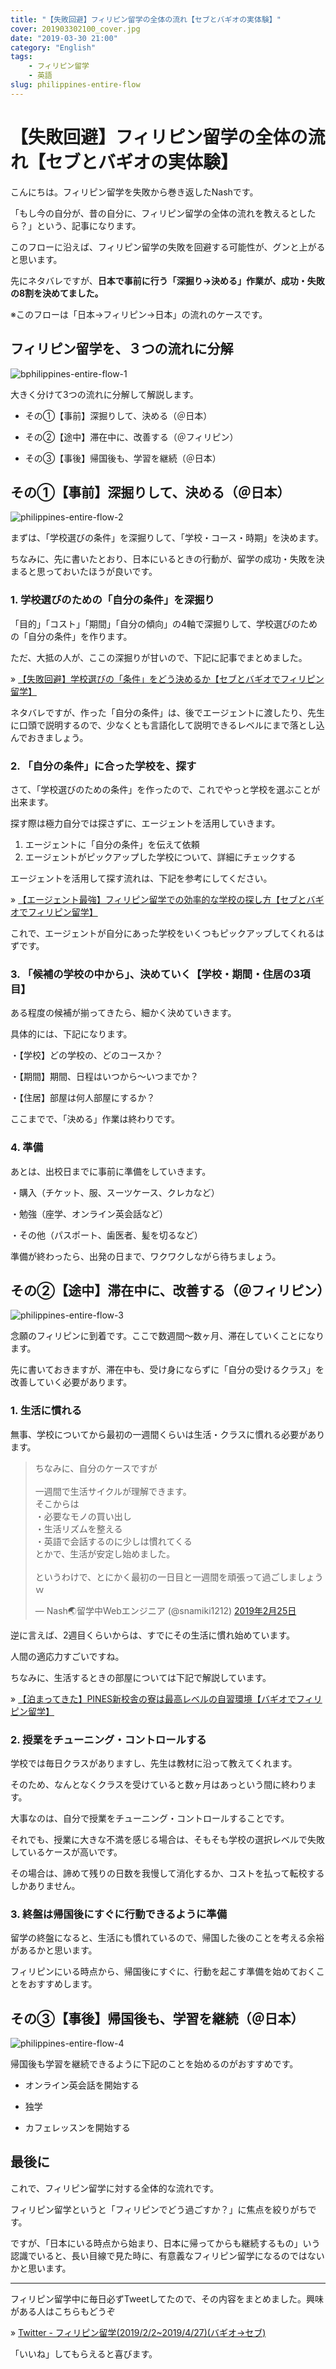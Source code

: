 ```yaml
---
title: "【失敗回避】フィリピン留学の全体の流れ【セブとバギオの実体験】"
cover: 201903302100_cover.jpg
date: "2019-03-30 21:00"
category: "English"
tags:
    - フィリピン留学
    - 英語
slug: philippines-entire-flow
---
```


# 【失敗回避】フィリピン留学の全体の流れ【セブとバギオの実体験】

こんにちは。フィリピン留学を失敗から巻き返したNashです。

「もし今の自分が、昔の自分に、フィリピン留学の全体の流れを教えるとしたら？」という、記事になります。

このフローに沿えば、フィリピン留学の失敗を回避する可能性が、グンと上がると思います。



先にネタバレですが、<b>日本で事前に行う「深掘り→決める」作業が、成功・失敗の8割を決めてました。</b>

※このフローは「日本→フィリピン→日本」の流れのケースです。


## フィリピン留学を、３つの流れに分解

![bphilippines-entire-flow-1](./201903302100_1.jpg)

大きく分けて3つの流れに分解して解説します。

- その①【事前】深掘りして、決める（＠日本）

- その②【途中】滞在中に、改善する（＠フィリピン）

- その③【事後】帰国後も、学習を継続（＠日本）


## その①【事前】深掘りして、決める（＠日本）

![philippines-entire-flow-2](./201903302100_2.jpg)

まずは、「学校選びの条件」を深掘りして、「学校・コース・時期」を決めます。

ちなみに、先に書いたとおり、日本にいるときの行動が、留学の成功・失敗を決まると思っておいたほうが良いです。

### 1. 学校選びのための「自分の条件」を深掘り

「目的」「コスト」「期間」「自分の傾向」の4軸で深掘りして、学校選びのための「自分の条件」を作ります。

ただ、大抵の人が、ここの深掘りが甘いので、下記に記事でまとめました。

» [【失敗回避】学校選びの「条件」をどう決めるか【セブとバギオでフィリピン留学】](./philippines-own-condition-of-searching-school)

ネタバレですが、作った「自分の条件」は、後でエージェントに渡したり、先生に口頭で説明するので、少なくとも言語化して説明できるレベルにまで落とし込んでおきましょう。

### 2. 「自分の条件」に合った学校を、探す

さて、「学校選びのための条件」を作ったので、これでやっと学校を選ぶことが出来ます。

探す際は極力自分では探さずに、エージェントを活用していきます。

1. エージェントに「自分の条件」を伝えて依頼
2. エージェントがピックアップした学校について、詳細にチェックする

エージェントを活用して探す流れは、下記を参考にしてください。

» [【エージェント最強】フィリピン留学での効率的な学校の探し方【セブとバギオでフィリピン留学】](./philippines-how-to-use-agent)

これで、エージェントが自分にあった学校をいくつもピックアップしてくれるはずです。

### 3. 「候補の学校の中から」、決めていく【学校・期間・住居の3項目】

ある程度の候補が揃ってきたら、細かく決めていきます。

具体的には、下記になります。

・【学校】どの学校の、どのコースか？

・【期間】期間、日程はいつから〜いつまでか？

・【住居】部屋は何人部屋にするか？



ここまでで、「決める」作業は終わりです。



### 4. 準備

あとは、出校日までに事前に準備をしていきます。

・購入（チケット、服、スーツケース、クレカなど）

・勉強（座学、オンライン英会話など）

・その他（パスポート、歯医者、髪を切るなど）



準備が終わったら、出発の日まで、ワクワクしながら待ちましょう。



## その②【途中】滞在中に、改善する（＠フィリピン）

![philippines-entire-flow-3](./201903302100_3.jpg)

念願のフィリピンに到着です。ここで数週間〜数ヶ月、滞在していくことになります。

先に書いておきますが、滞在中も、受け身にならずに「自分の受けるクラス」を改善していく必要があります。

### 1. 生活に慣れる

無事、学校についてから最初の一週間くらいは生活・クラスに慣れる必要があります。

<blockquote class="twitter-tweet" data-conversation="none" data-lang="ja"><p lang="ja" dir="ltr">ちなみに、自分のケースですが<br><br>一週間で生活サイクルが理解できます。<br>そこからは<br>・必要なモノの買い出し<br>・生活リズムを整える<br>・英語で会話するのに少しは慣れてくる<br>とかで、生活が安定し始めました。<br><br>というわけで、とにかく最初の一日目と一週間を頑張って過ごしましょうｗ</p>&mdash; Nash🌏留学中Webエンジニア (@snamiki1212) <a href="https://twitter.com/snamiki1212/status/1100049489547616256?ref_src=twsrc%5Etfw">2019年2月25日</a></blockquote>
<script async src="https://platform.twitter.com/widgets.js" charset="utf-8"></script>

逆に言えば、2週目くらいからは、すでにその生活に慣れ始めています。

人間の適応力すごいですね。

ちなみに、生活するときの部屋については下記で解説しています。

» [【泊まってきた】PINES新校舎の寮は最高レベルの自習環境【バギオでフィリピン留学】](./philippines-baguio-pines-domitory)


### 2. 授業をチューニング・コントロールする

学校では毎日クラスがありますし、先生は教材に沿って教えてくれます。

そのため、なんとなくクラスを受けていると数ヶ月はあっという間に終わります。

大事なのは、自分で授業をチューニング・コントロールすることです。

それでも、授業に大きな不満を感じる場合は、そもそも学校の選択レベルで失敗しているケースが高いです。

その場合は、諦めて残りの日数を我慢して消化するか、コストを払って転校するしかありません。


### 3. 終盤は帰国後にすぐに行動できるように準備

留学の終盤になると、生活にも慣れているので、帰国した後のことを考える余裕があるかと思います。

フィリピンにいる時点から、帰国後にすぐに、行動を起こす準備を始めておくことをおすすめします。



## その③【事後】帰国後も、学習を継続（＠日本）

![philippines-entire-flow-4](./201903302100_4.jpg)

帰国後も学習を継続できるように下記のことを始めるのがおすすめです。

- オンライン英会話を開始する

- 独学

- カフェレッスンを開始する



## 最後に

これで、フィリピン留学に対する全体的な流れです。

フィリピン留学というと「フィリピンでどう過ごすか？」に焦点を絞りがちです。

ですが、「日本にいる時点から始まり、日本に帰ってからも継続するもの」いう認識でいると、長い目線で見た時に、有意義なフィリピン留学になるのではないかと思います。

---

フィリピン留学中に毎日必ずTweetしてたので、その内容をまとめました。興味がある人はこちらもどうぞ

» [Twitter - フィリピン留学(2019/2/2~2019/4/27)(バギオ→セブ)](https://twitter.com/i/moments/1108015112575541249)

「いいね」してもらえると喜びます。




